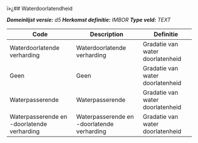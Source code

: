 ï»¿## Waterdoorlatendheid

*__Domeinlijst versie:__ d5*
*__Herkomst definitie:__ IMBOR*
*__Type veld:__ TEXT*

|__Code__ |__Description__ |__Definitie__	|
|	---	|	---	|   ---	| 
| Waterdoorlatende verharding | Waterdoorlatende verharding | Gradatie van water doorlatenheid |
| Geen | Geen | Gradatie van water doorlatenheid |
| Waterpasserende | Waterpasserende | Gradatie van water doorlatenheid |
| Waterpasserende en -doorlatende verharding | Waterpasserende en -doorlatende verharding | Gradatie van water doorlatenheid |
